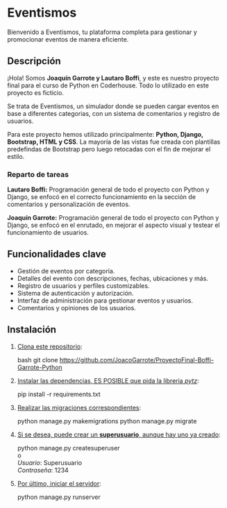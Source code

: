 # Eventismos

Bienvenido a Eventismos, tu plataforma completa para gestionar y promocionar eventos de manera eficiente.

## Descripción

¡Hola! Somos **Joaquín Garrote y Lautaro Boffi**, y este es nuestro proyecto final para el curso de Python en Coderhouse. Todo lo utilizado en este proyecto es ficticio.

Se trata de Eventismos, un simulador donde se pueden cargar eventos en base a diferentes categorias, con un sistema de comentarios y registro de usuarios.

Para este proyecto hemos utilizado principalmente:
**Python, Django, Bootstrap, HTML y CSS**. 
La mayoría de las vistas fue creada con plantillas predefindas de Bootstrap pero luego retocadas con el fin de mejorar el estilo.

### Reparto de tareas

**Lautaro Boffi:** Programación general de todo el proyecto con Python y Django, se enfocó en el correcto funcionamiento en la sección de comentarios y personalización de eventos.

**Joaquín Garrote:** Programación general de todo el proyecto con Python y Django, se enfocó en el enrutado, en mejorar el aspecto visual y testear el funcionamiento de usuarios.


## Funcionalidades clave

- Gestión de eventos por categoría.
- Detalles del evento con descripciones, fechas, ubicaciones y más.
- Registro de usuarios y perfiles customizables.
- Sistema de autenticación y autorización.
- Interfaz de administración para gestionar eventos y usuarios.
- Comentarios y opiniones de los usuarios.


## Instalación

1. <u>Clona este repositorio</u>:

   bash
   git clone https://github.com/JoacoGarrote/ProyectoFinal-Boffi-Garrote-Python

2. <u>Instalar las dependencias, ES POSIBLE que pida la libreria *pytz*</u>:

   pip install -r requirements.txt

3. <u>Realizar las migraciones correspondientes</u>:

   python manage.py makemigrations
   python manage.py migrate

4. <u>Si se desea, puede crear un **superusuario**, aunque hay uno ya creado</u>:

   python manage.py createsuperuser   
o  
   *Usuario*: Superusuario  
   *Contraseña*: 1234
   
4. <u>Por último, iniciar el servidor</u>:

   python manage.py runserver
